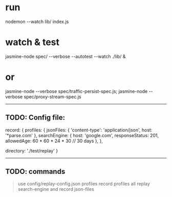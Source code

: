 
  # run
  nodemon --watch lib/ index.js
  # watch & test
  jasmine-node spec/ --verbose --autotest --watch ./lib/ &
  # or
  jasmine-node --verbose spec/traffic-persist-spec.js; jasmine-node --verbose spec/proxy-stream-spec.js


---
TODO: Config file:
---

record: {
  profiles: {
    jsonFiles: {
      'content-type': 'application/json',
      host: '*parse.com'
    },
    searchEngine: {
      host: 'google.com',
      responseStatus: 201,
      allowedAge: 60 * 60 * 24 * 30  // 30 days
    },
  },

  directory: './test/replay'
}






---
TODO: commands
---

> use config/replay-config.json
> profiles
> record profiles all
> replay search-engine and record json-files
